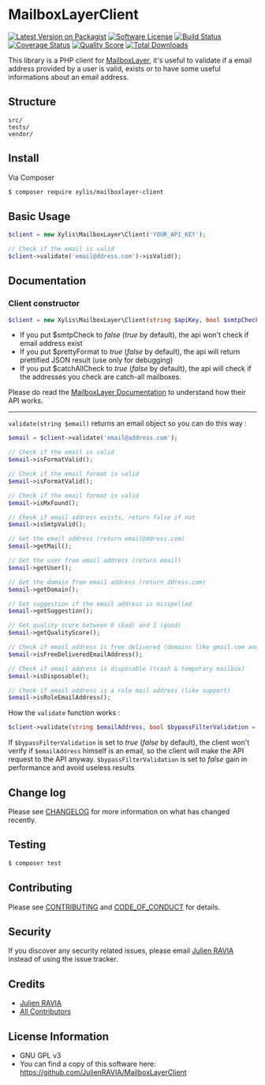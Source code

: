 # MailboxLayerClient

[![Latest Version on Packagist][ico-version]][link-packagist]
[![Software License][ico-license]](LICENSE.md)
[![Build Status][ico-travis]][link-travis]
[![Coverage Status][ico-scrutinizer]][link-scrutinizer]
[![Quality Score][ico-code-quality]][link-code-quality]
[![Total Downloads][ico-downloads]][link-downloads]

This library is a PHP client for [MailboxLayer](https://mailboxlayer.com), it's useful to validate if a email address provided by a user is valid, exists or to have some useful informations about an email address.

## Structure

```
src/
tests/
vendor/
```

## Install

Via Composer

``` bash
$ composer require xylis/mailboxlayer-client
```

## Basic Usage

```php
$client = new Xylis\MailboxLayer\Client('YOUR_API_KEY');

// Check if the email is valid
$client->validate('email@ddress.com')->isValid();
```

## Documentation

### Client constructor

```php
$client = new Xylis\MailboxLayer\Client(string $apiKey, bool $smtpCheck = true, bool $prettyFormat = false, bool $catchAllCheck = false)
```

- If you put $smtpCheck to *false* (*true* by default), the api won't check if email address exist
- If you put $prettyFormat to *true* (*false* by default), the api will return prettified JSON result (use only for debugging)
- If you put $catchAllCheck to *true* (*false* by default), the api will check if the addresses you check are catch-all mailboxes.

Please do read the [MailboxLayer Documentation](https://mailboxlayer.com/documentation) to understand how their API works.

___

```validate(string $email)``` returns an email object so you can do this way :
```php
$email = $client->validate('email@address.com');

// Check if the email is valid
$email->isFormatValid();

// Check if the email format is valid
$email->isFormatValid();

// Check if the email format is valid
$email->isMxFound();

// Check if email address exists, return false if not
$email->isSmtpValid();

// Get the email address (return email@ddress.com)
$email->getMail();

// Get the user from email address (return email)
$email->getUser();

// Get the domain from email address (return ddress.com)
$email->getDomain();

// Get suggestion if the email address is misspelled 
$email->getSuggestion();

// Get quality score between 0 (bad) and 1 (good)
$email->getQualityScore();

// Check if email address is free delivered (domains like gmail.com and yahoo.com)
$email->isFreeDeliveredEmailAddress();

// Check if email address is disposable (trash & temporary mailbox)
$email->isDisposable();

// Check if email address is a role mail address (like support)
$email->isRoleEmailAddress();
```

How the ```validate``` function works : 
```php
$client->validate(string $emailAddress, bool $bypassFilterValidation = false);
```

If `$bypassFilterValidation` is set to *true* (*false* by default), the client won't verify if `$emailAddress` himself is an email, so the client will make the API request to the API anyway.
`$bypassFilterValidation` is set to *false* gain in performance and avoid useless results

## Change log

Please see [CHANGELOG](CHANGELOG.md) for more information on what has changed recently.

## Testing

``` bash
$ composer test
```

## Contributing

Please see [CONTRIBUTING](CONTRIBUTING.md) and [CODE_OF_CONDUCT](CODE_OF_CONDUCT.md) for details.

## Security

If you discover any security related issues, please email [Julien RAVIA](mailto:julien.ravia@gmail.com) instead of using the issue tracker.

## Credits

- [Julien RAVIA][link-author]
- [All Contributors][link-contributors]

## License Information

* GNU GPL v3
* You can find a copy of this software here: https://github.com/JulienRAVIA/MailboxLayerClient

[ico-version]: https://img.shields.io/packagist/v/:vendor/:package_name.svg?style=flat-square
[ico-license]: https://img.shields.io/badge/license-GPL-brightgreen.svg?style=flat-square
[ico-travis]: https://img.shields.io/travis/:vendor/:package_name/master.svg?style=flat-square
[ico-scrutinizer]: https://img.shields.io/scrutinizer/coverage/g/:vendor/:package_name.svg?style=flat-square
[ico-code-quality]: https://img.shields.io/scrutinizer/g/:vendor/:package_name.svg?style=flat-square
[ico-downloads]: https://img.shields.io/packagist/dt/:vendor/:package_name.svg?style=flat-square

[link-packagist]: https://packagist.org/packages/:vendor/:package_name
[link-travis]: https://travis-ci.org/:vendor/:package_name
[link-scrutinizer]: https://scrutinizer-ci.com/g/:vendor/:package_name/code-structure
[link-code-quality]: https://scrutinizer-ci.com/g/:vendor/:package_name
[link-downloads]: https://packagist.org/packages/:vendor/:package_name
[link-author]: https://github.com/JulienRAVIA
[link-contributors]: ../../contributors
